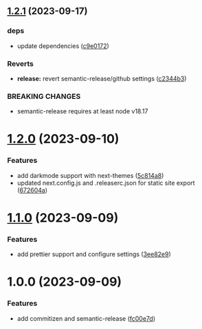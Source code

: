 ## [1.2.1](https://github.com/deployn/next-app-template/compare/v1.2.0...v1.2.1) (2023-09-17)


### deps

* update dependencies ([c9e0172](https://github.com/deployn/next-app-template/commit/c9e01728c53fb3c6de899013dec6f3a600b74bc3))


### Reverts

* **release:** revert semantic-release/github settings ([c2344b3](https://github.com/deployn/next-app-template/commit/c2344b32791a9417fbb25a958bbd6d15c6779c4f))


### BREAKING CHANGES

* semantic-release requires at least node v18.17

# [1.2.0](https://github.com/deployn/next-app-template/compare/v1.1.0...v1.2.0) (2023-09-10)


### Features

* add darkmode support with next-themes ([5c814a8](https://github.com/deployn/next-app-template/commit/5c814a85f372fccb83c6b3639d1491202f8633f4))
* updated next.config.js and .releaserc.json for static site export ([672604a](https://github.com/deployn/next-app-template/commit/672604a1340f764b564273eb4a3cb0e519cfa002))

# [1.1.0](https://github.com/deployn/next-app-template/compare/v1.0.0...v1.1.0) (2023-09-09)


### Features

* add prettier support and configure settings ([3ee82e9](https://github.com/deployn/next-app-template/commit/3ee82e941b039053fea0e42f4599f3c2f2e20f6b))

# 1.0.0 (2023-09-09)


### Features

* add commitizen and semantic-release ([fc00e7d](https://github.com/deployn/next-app-template/commit/fc00e7d5632d022d3e5cbff5c15b5fd4e5a6dba2))
